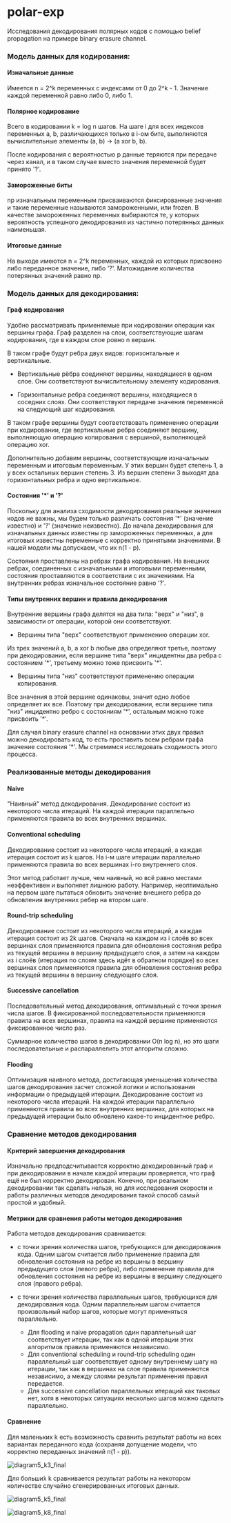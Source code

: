 # polar-exp

Исследования декодирования полярных кодов с помощью belief propagation на примере binary erasure channel.

### Модель данных для кодирования:

#### Изначальные данные
Имеется n = 2^k переменных с индексами от 0 до 2^k - 1. Значение каждой переменной равно либо 0, либо 1.

#### Полярное кодирование
Всего в кодировании k = log n шагов. На шаге i для всех индексов переменных a, b, различающихся только в i-ом бите, выполняются вычислительные элементы (a, b) -> (a xor b, b).

После кодирования с вероятностью p данные теряются при передаче через канал, и в таком случае вместо значения переменной будет принято '?'.

#### Замороженные биты
np изначальным переменным присваиваются фиксированные значения и такие переменные называются замороженными, или frozen. В качестве замороженных переменных выбираются те, у которых вероятность успешного декодирования из частично потерянных данных наименьшая.

#### Итоговые данные
На выходе имеются n = 2^k переменных, каждой из которых присвоено либо переданное значение, либо '?'. Матожидание количества потерянных значений равно np.

### Модель данных для декодирования:

#### Граф кодирования
Удобно рассматривать применяемые при кодировании операции как вершины графа. Граф разделен на слои, соответствующие шагам кодирования, где в каждом слое ровно n вершин.

В таком графе будут ребра двух видов: горизонтальные и вертикальные.

- Вертикальные рёбра соединяют вершины, находящиеся в одном слое. Они соответствуют вычислительному элементу кодирования.

- Горизонтальные ребра соединяют вершины, находящиеся в соседних слоях. Они соответствуют передаче значения переменной на следующий шаг кодирования.

В таком графе вершины будут соответствовать применению операции при кодировании, где вертикальные ребра соединяют вершину, выполняющую операцию копирования с вершиной, выполняющей операцию xor.

Дополнительно добавим вершины, соответствующие изначальным переменным и итоговым переменным. У этих вершин будет степень 1, а у всех остальных вершин степень 3. Из вершин степени 3 выходят два горизонтальных ребра и одно вертикальное.

#### Состояния '\*' и '?' 
Поскольку для анализа сходимости декодирования реальные значения кодов не важны, мы будем только различать состояния '\*' (значение известно) и '?' (значение неизвестно). До начала декодирования для изначальных данных известны np замороженных переменных, а для итоговых известны переменные с корректно принятыми значениями. В нашей модели мы допускаем, что их n(1 - p).

Состояния проставлены на ребрах графа кодирования. На внешних ребрах, соединенных с изначальными и итоговыми переменными, состояния проставляются в соответствии с их значениями. На внутренних ребрах изначальное состояние равно '?'.

#### Типы внутренних вершин и правила декодирования
Внутренние вершины графа делятся на два типа: "верх" и "низ", в зависимости от операции, которой они соответствуют.

- Вершины типа "верх" соответствуют применению операции xor.

Из трех значений a, b, a xor b любые два определяют третье, поэтому при декодировании, если вершине типа "верх" инцидентны два ребра c состоянием '\*', третьему можно тоже присвоить '\*'.

- Вершины типа "низ" соответствуют применению операции копирования.

Все значения в этой вершине одинаковы, значит одно любое определяет их все. Поэтому при декодировании, если вершине типа "низ" инцидентно ребро c состояниям '\*', остальным можно тоже присвоить '\*'.

Для случая binary erasure channel на основании этих двух правил можно декодировать код, то есть проставить всем ребрам графа значение состояния '\*'. Мы стремимся исследовать сходимость этого процесса.

### Реализованные методы декодирования

#### Naive

"Наивный" метод декодирования. Декодирование состоит из некоторого числа итераций. На каждой итерации параллельно применяются правила во всех внутренних вершинах.

#### Conventional scheduling

Декодирование состоит из некоторого числа итераций, а каждая итерация состоит из k шагов. На i-м шаге итерации параллельно применяются правила во всех вершинах i-го внутреннего слоя.

Этот метод работает лучше, чем наивный, но всё равно местами неэффективен и выполняет лишнюю работу. Например, неоптимально на первом шаге пытаться обновить значение внешнего ребра до обновления внутренних ребер на втором шаге.

#### Round-trip scheduling

Декодирование состоит из некоторого числа итераций, а каждая итерация состоит из 2k шагов. Сначала на каждом из i слоёв во всех вершинах слоя применяются правила для обновления состояния ребра из текущей вершины в вершину предыдущего слоя, а затем на каждом из i слоёв (итерация по слоям здесь идёт в обратном порядке) во всех вершинах слоя применяются правила для обновления состояния ребра из текущей вершины в вершину следующего слоя.

#### Successive cancellation

Последовательный метод декодирования, оптимальный с точки зрения числа шагов. В фиксированной последовательности применяются правила на всех вершинах, правила на каждой вершине применяются фиксированное число раз.

Суммарное количество шагов в декодировании O(n log n), но это шаги последовательные и распараллелить этот алгоритм сложно.

#### Flooding

Оптимизация наивного метода, достигающая уменьшения количества шагов декодирования засчет сложной логики и использования информации о предыдущей итерации. Декодирование состоит из некоторого числа итераций. На каждой итерации параллельно применяются правила во всех внутренних вершинах, для которых на предыдущей итерации было обновлено какое-то инцидентное ребро.


### Сравнение методов декодирования

#### Критерий завершения декодирования

Изначально предподсчитывается корректно декодированный граф и при декодировании в начале каждой итерации проверяется, что граф ещё не был корректно декодирован. Конечно, при реальном декодировании так сделать нельзя, но для исследования скорости и работы различных методов декодирования такой способ самый простой и удобный. 

#### Метрики для сравнения работы методов декодирования

Работа методов декодирования сравнивается:

- с точки зрения количества шагов, требующихся для декодирования кода. Одним шагом считается либо применение правила для обновления состояния на ребре из вершины в вершину предыдущего слоя (левого ребра), либо применение правила для обновления состояния на ребре из вершины в вершину следующего слоя (правого ребра).

- с точки зрения количества параллельных шагов, требующихся для декодирования кода. Одним параллельным шагом считается произвольный набор шагов, которые могут применяться параллельно.
    - Для flooding и naive propagation один параллельный шаг соответствует итерации, так как в одной итерации этих алгоритмов правила применяются независимо.
    - Для conventional scheduling и round-trip scheduling один параллельный шаг соответствует одному внутреннему шагу на итерации, так как в вершинах на слое правила применяются независимо, а между слоями результат применения правил передается.
    - Для successive cancellation параллельных итераций как таковых нет, хотя в некоторых ситуациях несколько шагов можно сделать параллельно.

#### Сравнение

Для маленьких k есть возможность сравнить результат работы на всех вариантах переданного кода (сохраняя допущение модели, что корректно переданных значений n(1 - p)).

![diagram5_k3_final](results/diagram5_k3_final.png?raw=true)

Для больши́х k сравнивается результат работы на некотором количестве случайно сгенерированных итоговых данных.

![diagram5_k5_final](results/diagram5_k5_final.png?raw=true)

![diagram5_k8_final](results/diagram_256_200.png?raw=true)

